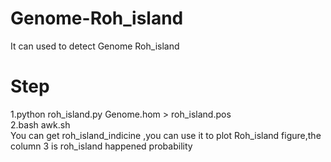 # Genome-Roh_island
It can used to detect Genome Roh_island
# Step  
1.python roh_island.py Genome.hom > roh_island.pos  
2.bash awk.sh     
You can get roh_island_indicine ,you can use it to plot Roh_island figure,the column 3 is roh_island happened probability 
